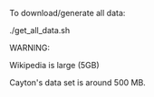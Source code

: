 To download/generate all data:

./get_all_data.sh


WARNING: 

Wikipedia is large (5GB)

Cayton's data set is around 500 MB.

